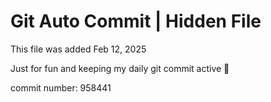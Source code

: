 # Git Auto Commit | Hidden File

This file was added Feb 12, 2025

Just for fun and keeping my daily git commit active 🤪

commit number: 958441
